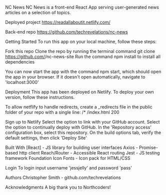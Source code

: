 
NC News
NC News is a front-end React App serving user-generated news articles on a selection of topics.

Deployed project
https://readallaboutit.netlify.com/

Back-end repo
https://github.com/techrevelations/nc-news

Getting Started
To run this app on your local machine, follow these steps:

Fork this repo
Clone the repo by running the terminal command git clone https://github.com/<your-username>/nc-news-site
Run the command npm install to install all dependencies
  
You can now start the app with the command npm start, which should open the app in your browser. If it doesn't open automatically, navigate to 'localhost:3000'
  
Deployment
This app has been deployed on Netlify. To deploy your own version, follow these instructions.

To allow netflify to handle redirects, create a _redirects file in the public folder of your repo with a single line: /* /index.html 200

Sign up to Netlify
Select the option to link with your GitHub account.
Select the option to continually deploy with GitHub.
In the 'Repository access' configuration box, select this repository.
On the build options tab, verify the default settings, then click 'Deploy Site'

Built With
[React] - JS library for building user interfaces
Axios - Promise-based http client
Reach/Router - Accessible React routing
Jest - JS testing framework
Foundation Icon Fonts - Icon pack for HTML/CSS

Login
To login input username 'jessjelly' and password 'pass'

Authors
Christopher Smith - github.com/techrevelations

Acknowledgments
A big thank you to Northcoders!
